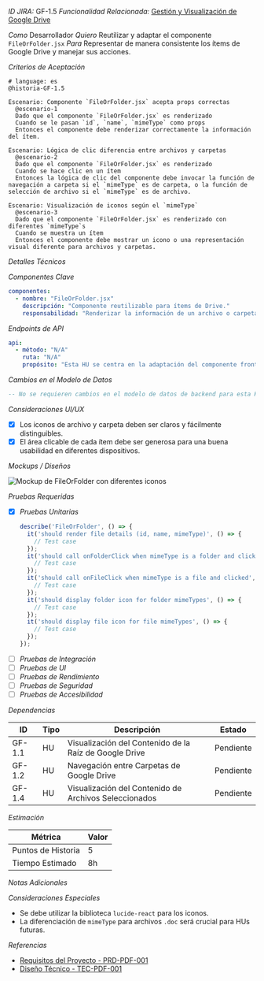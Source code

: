 *ID JIRA:* GF-1.5
*Funcionalidad Relacionada:* [Gestión y Visualización de Google Drive](#)

*Como* Desarrollador
*Quiero* Reutilizar y adaptar el componente `FileOrFolder.jsx`
*Para* Representar de manera consistente los ítems de Google Drive y manejar sus acciones.

*Criterios de Aceptación*
```gherkin
# language: es
@historia-GF-1.5

Escenario: Componente `FileOrFolder.jsx` acepta props correctas
  @escenario-1
  Dado que el componente `FileOrFolder.jsx` es renderizado
  Cuando se le pasan `id`, `name`, `mimeType` como props
  Entonces el componente debe renderizar correctamente la información del ítem.

Escenario: Lógica de clic diferencia entre archivos y carpetas
  @escenario-2
  Dado que el componente `FileOrFolder.jsx` es renderizado
  Cuando se hace clic en un ítem
  Entonces la lógica de clic del componente debe invocar la función de navegación a carpeta si el `mimeType` es de carpeta, o la función de selección de archivo si el `mimeType` es de archivo.

Escenario: Visualización de iconos según el `mimeType`
  @escenario-3
  Dado que el componente `FileOrFolder.jsx` es renderizado con diferentes `mimeType`s
  Cuando se muestra un ítem
  Entonces el componente debe mostrar un icono o una representación visual diferente para archivos y carpetas.
```

*Detalles Técnicos*

*Componentes Clave*
```yaml
componentes:
  - nombre: "FileOrFolder.jsx"
    descripción: "Componente reutilizable para ítems de Drive."
    responsabilidad: "Renderizar la información de un archivo o carpeta, manejar eventos de clic y mostrar el icono correcto basado en el `mimeType`."
```

*Endpoints de API*
```yaml
api:
  - método: "N/A"
    ruta: "N/A"
    propósito: "Esta HU se centra en la adaptación del componente frontend y no interactúa directamente con una API."
```

*Cambios en el Modelo de Datos*
```sql
-- No se requieren cambios en el modelo de datos de backend para esta HU.
```

*Consideraciones UI/UX*
- [x] Los iconos de archivo y carpeta deben ser claros y fácilmente distinguibles.
- [x] El área clicable de cada ítem debe ser generosa para una buena usabilidad en diferentes dispositivos.

*Mockups / Diseños*

![Mockup de FileOrFolder con diferentes iconos](link-a-mockup-hu-1.5)

*Pruebas Requeridas*

- [x] *Pruebas Unitarias*
  ```typescript
  describe('FileOrFolder', () => {
    it('should render file details (id, name, mimeType)', () => {
      // Test case
    });
    it('should call onFolderClick when mimeType is a folder and clicked', () => {
      // Test case
    });
    it('should call onFileClick when mimeType is a file and clicked', () => {
      // Test case
    });
    it('should display folder icon for folder mimeTypes', () => {
      // Test case
    });
    it('should display file icon for file mimeTypes', () => {
      // Test case
    });
  });
  ```
- [ ] *Pruebas de Integración*
- [ ] *Pruebas de UI*
- [ ] *Pruebas de Rendimiento*
- [ ] *Pruebas de Seguridad*
- [ ] *Pruebas de Accesibilidad*

*Dependencias*

| ID | Tipo | Descripción | Estado |
|----|------|-------------|--------|
| GF-1.1 | HU | Visualización del Contenido de la Raíz de Google Drive | Pendiente |
| GF-1.2 | HU | Navegación entre Carpetas de Google Drive | Pendiente |
| GF-1.4 | HU | Visualización del Contenido de Archivos Seleccionados | Pendiente |

*Estimación*

| Métrica | Valor |
|---------|-------|
| Puntos de Historia | 5 |
| Tiempo Estimado | 8h |

*Notas Adicionales*

*Consideraciones Especiales*
- Se debe utilizar la biblioteca `lucide-react` para los iconos.
- La diferenciación de `mimeType` para archivos `.doc` será crucial para HUs futuras.

*Referencias*
- [Requisitos del Proyecto - PRD-PDF-001](.raise/project_requirements.md)
- [Diseño Técnico - TEC-PDF-001](.raise/tech_design.md)
